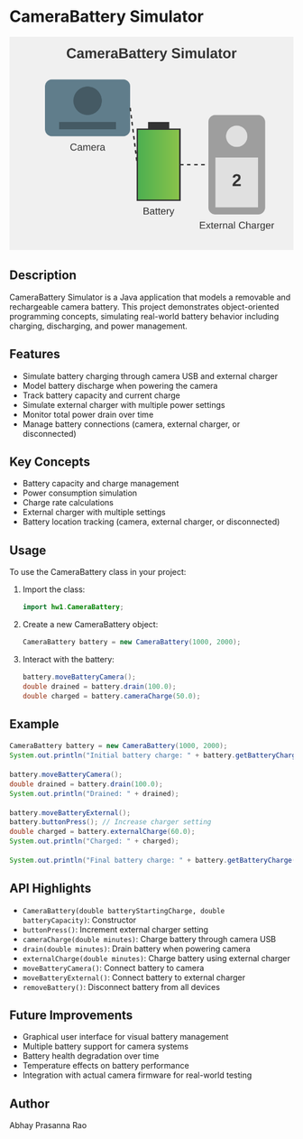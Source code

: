 # CameraBattery Simulator

![CameraBattery Simulator](camera-battery-simulator.svg)

## Description

CameraBattery Simulator is a Java application that models a removable and rechargeable camera battery. This project demonstrates object-oriented programming concepts, simulating real-world battery behavior including charging, discharging, and power management.

## Features

- Simulate battery charging through camera USB and external charger
- Model battery discharge when powering the camera
- Track battery capacity and current charge
- Simulate external charger with multiple power settings
- Monitor total power drain over time
- Manage battery connections (camera, external charger, or disconnected)

## Key Concepts

- Battery capacity and charge management
- Power consumption simulation
- Charge rate calculations
- External charger with multiple settings
- Battery location tracking (camera, external charger, or disconnected)

## Usage

To use the CameraBattery class in your project:

1. Import the class:
   ```java
   import hw1.CameraBattery;
   ```

2. Create a new CameraBattery object:
   ```java
   CameraBattery battery = new CameraBattery(1000, 2000);
   ```

3. Interact with the battery:
   ```java
   battery.moveBatteryCamera();
   double drained = battery.drain(100.0);
   double charged = battery.cameraCharge(50.0);
   ```

## Example

```java
CameraBattery battery = new CameraBattery(1000, 2000);
System.out.println("Initial battery charge: " + battery.getBatteryCharge());

battery.moveBatteryCamera();
double drained = battery.drain(100.0);
System.out.println("Drained: " + drained);

battery.moveBatteryExternal();
battery.buttonPress(); // Increase charger setting
double charged = battery.externalCharge(60.0);
System.out.println("Charged: " + charged);

System.out.println("Final battery charge: " + battery.getBatteryCharge());
```

## API Highlights

- `CameraBattery(double batteryStartingCharge, double batteryCapacity)`: Constructor
- `buttonPress()`: Increment external charger setting
- `cameraCharge(double minutes)`: Charge battery through camera USB
- `drain(double minutes)`: Drain battery when powering camera
- `externalCharge(double minutes)`: Charge battery using external charger
- `moveBatteryCamera()`: Connect battery to camera
- `moveBatteryExternal()`: Connect battery to external charger
- `removeBattery()`: Disconnect battery from all devices

## Future Improvements

- Graphical user interface for visual battery management
- Multiple battery support for camera systems
- Battery health degradation over time
- Temperature effects on battery performance
- Integration with actual camera firmware for real-world testing

## Author

Abhay Prasanna Rao

